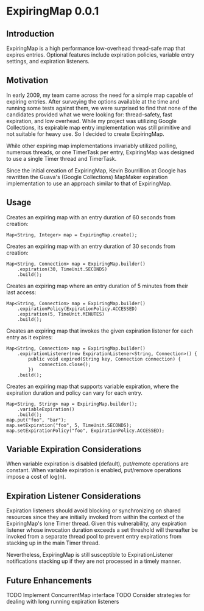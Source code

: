 # ExpiringMap 0.0.1

## Introduction

ExpiringMap is a high performance low-overhead thread-safe map that expires entries. Optional features include expiration policies, variable entry settings, and expiration listeners.

## Motivation

In early 2009, my team came across the need for a simple map capable of expiring entries. After surveying the options available at the time and running some tests against them, we were surprised to find that none of the candidates provided what we were looking for: thread-safety, fast expiration, and low overhead. While my project was utilizing Google Collections, its expirable map entry implementation was still primitive and not suitable for heavy use. So I decided to create ExpiringMap.

While other expiring map implementations invariably utilized polling, numerous threads, or one TimerTask per entry, ExpiringMap was designed to use a single Timer thread and TimerTask.

Since the initial creation of ExpiringMap, Kevin Bourrillion at Google has rewritten the Guava's (Google Collections) MapMaker expiration implementation to use an approach similar to that of ExpiringMap. 

## Usage

Creates an expiring map with an entry duration of 60 seconds from creation:

    Map<String, Integer> map = ExpiringMap.create();
    
Creates an expiring map with an entry duration of 30 seconds from creation:

    Map<String, Connection> map = ExpiringMap.builder()
        .expiration(30, TimeUnit.SECONDS)
        .build();

Creates an expiring map where an entry duration of 5 minutes from their last access:

    Map<String, Connection> map = ExpiringMap.builder()
        .expirationPolicy(ExpirationPolicy.ACCESSED)
        .expiration(5, TimeUnit.MINUTES)
        .build(); 

Creates an expiring map that invokes the given expiration listener for each entry as it expires:

    Map<String, Connection> map = ExpiringMap.builder()
        .expirationListener(new ExpirationListener<String, Connection>() { 
            public void expired(String key, Connection connection) { 
                connection.close(); 
            })
        .build();
        
Creates an expiring map that supports variable expiration, where the expiration duration and policy can vary for each entry.

    Map<String, String> map = ExpiringMap.builder();
        .variableExpiration()
        .build();
    map.put("foo", "bar");
    map.setExpiration("foo", 5, TimeUnit.SECONDS);
    map.setExpirationPolicy("foo", ExpirationPolicy.ACCESSED);
    
## Variable Expiration Considerations

When variable expiration is disabled (default), put/remote operations are constant. When variable expiration is enabled, put/remove operations impose a cost of log(n).

## Expiration Listener Considerations

Expiration listeners should avoid blocking or synchronizing on shared resources since they are initially invoked from within the context of the ExpiringMap's lone Timer thread. Given this vulnerability, any expiration listener whose invocation duration exceeds a set threshold will thereafter be invoked from a separate thread pool to prevent entry expirations from stacking up in the main Timer thread.

Nevertheless, ExpiringMap is still susceptible to ExpirationListener notifications stacking up if they are not processed in a timely manner.

## Future Enhancements

TODO Implement ConcurrentMap interface 
TODO Consider strategies for dealing with long running expiration listeners